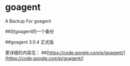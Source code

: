 goagent
=======

A Backup For goagent

##对goagent的一个备份

##goagent 3.0.4 正式版

更详细的内容见：
##[https://code.google.com/p/goagent/](https://code.google.com/p/goagent/)